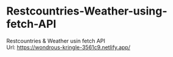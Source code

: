 # Restcountries-Weather-using-fetch-API
Restcountries &amp; Weather usin fetch API <br>
Url: https://wondrous-kringle-3561c9.netlify.app/
